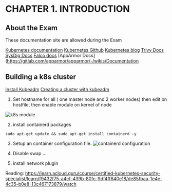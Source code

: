 # CHAPTER 1. INTRODUCTION
## About the Exam 
These documentation site are allowed during the Exam

[Kubernetes documentation](https://Kubernetes.io/docs)
[Kubernetes Github](https://github.com/Kubernetes/)
[Kubernetes blog](https://Kubernetes.io/blog/)
[Trivy Docs](https://github.com/aquasecurity/trivy/)
[SysDig Docs](https://docs.sysdig.com/)
[Falco docs](https://falco.org/docs/)
[AppArmor Docs](https://gitlab.com/apparmor/apparmor/-/wikis/Documentation

## Building a k8s cluster

[Install Kubeadm](https://kubernetes.io/docs/setup/production-environment/tools/kubeadm/install-kubeadm/)
[Creating a cluster with kubeadm](https://kubernetes.io/docs/setup/production-environment/tools/kubeadm/create-cluster-kubeadm/)

1. Set hostname for all ( one master node and 2 worker nodes) then edit on hostfile, then enable module on kernel of node

![k8s module](https://github.com/hassj/CKS-ACloudGuru/tree/main/Image/01-Modules-install-k8s.jpg "module")

2. install containerd packages

`sudo apt-get update && sudo apt-get install containerd -y`

3. Setup an container configuration file.
![containerd configuration](https://github.com/hassj/CKS-ACloudGuru/tree/main/Image/02-containerd-configuration-install-k8s.jpg "containerd configuration")

4. Disable swap
...

5. install network plugin 

Reading: 
https://learn.acloud.guru/course/certified-kubernetes-security-specialist/learn/f9432f75-a4cf-439b-80fc-9df4ff640e18/de85fbaa-1e4e-4c35-b0e8-13c467173879/watch
